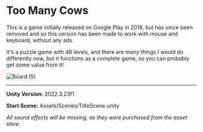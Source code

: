 # Too Many Cows

This is a game initially released on Google Play in 2018, but has since been removed and so this version has been made to work with mouse and keyboard, without any ads. 

It's a puzzle game with 48 levels, and there are _many_ things I would do differently now, but it functions as a complete game, so you can probably get some value from it!

![Board (5)](https://github.com/user-attachments/assets/65a1503d-f2a7-441f-b932-a6287082927c)

------

**Unity Version:** 2022.3.23f1

**Start Scene:** Assets/Scenes/TitleScene.unity

_All sound effects will be missing, as they were purchased from the asset store._

